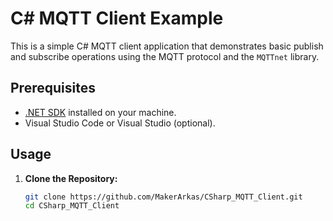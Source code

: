 # C# MQTT Client Example

This is a simple C# MQTT client application that demonstrates basic publish and subscribe operations using the MQTT protocol and the `MQTTnet` library.

## Prerequisites

- [.NET SDK](https://dotnet.microsoft.com/download) installed on your machine.
- Visual Studio Code or Visual Studio (optional).

## Usage

1. **Clone the Repository:**

   ```bash
   git clone https://github.com/MakerArkas/CSharp_MQTT_Client.git
   cd CSharp_MQTT_Client
